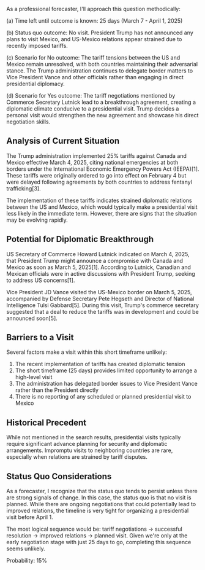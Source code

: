 As a professional forecaster, I'll approach this question methodically:

(a) Time left until outcome is known: 25 days (March 7 - April 1, 2025)

(b) Status quo outcome: No visit. President Trump has not announced any plans to visit Mexico, and US-Mexico relations appear strained due to recently imposed tariffs.

(c) Scenario for No outcome: The tariff tensions between the US and Mexico remain unresolved, with both countries maintaining their adversarial stance. The Trump administration continues to delegate border matters to Vice President Vance and other officials rather than engaging in direct presidential diplomacy.

(d) Scenario for Yes outcome: The tariff negotiations mentioned by Commerce Secretary Lutnick lead to a breakthrough agreement, creating a diplomatic climate conducive to a presidential visit. Trump decides a personal visit would strengthen the new agreement and showcase his direct negotiation skills.

## Analysis of Current Situation

The Trump administration implemented 25% tariffs against Canada and Mexico effective March 4, 2025, citing national emergencies at both borders under the International Economic Emergency Powers Act (IEEPA)[1]. These tariffs were originally ordered to go into effect on February 4 but were delayed following agreements by both countries to address fentanyl trafficking[3].

The implementation of these tariffs indicates strained diplomatic relations between the US and Mexico, which would typically make a presidential visit less likely in the immediate term. However, there are signs that the situation may be evolving rapidly.

## Potential for Diplomatic Breakthrough

US Secretary of Commerce Howard Lutnick indicated on March 4, 2025, that President Trump might announce a compromise with Canada and Mexico as soon as March 5, 2025[1]. According to Lutnick, Canadian and Mexican officials were in active discussions with President Trump, seeking to address US concerns[1].

Vice President JD Vance visited the US-Mexico border on March 5, 2025, accompanied by Defense Secretary Pete Hegseth and Director of National Intelligence Tulsi Gabbard[5]. During this visit, Trump's commerce secretary suggested that a deal to reduce the tariffs was in development and could be announced soon[5].

## Barriers to a Visit

Several factors make a visit within this short timeframe unlikely:

1. The recent implementation of tariffs has created diplomatic tension
2. The short timeframe (25 days) provides limited opportunity to arrange a high-level visit
3. The administration has delegated border issues to Vice President Vance rather than the President directly
4. There is no reporting of any scheduled or planned presidential visit to Mexico

## Historical Precedent

While not mentioned in the search results, presidential visits typically require significant advance planning for security and diplomatic arrangements. Impromptu visits to neighboring countries are rare, especially when relations are strained by tariff disputes.

## Status Quo Considerations

As a forecaster, I recognize that the status quo tends to persist unless there are strong signals of change. In this case, the status quo is that no visit is planned. While there are ongoing negotiations that could potentially lead to improved relations, the timeline is very tight for organizing a presidential visit before April 1.

The most logical sequence would be: tariff negotiations → successful resolution → improved relations → planned visit. Given we're only at the early negotiation stage with just 25 days to go, completing this sequence seems unlikely.

Probability: 15%
